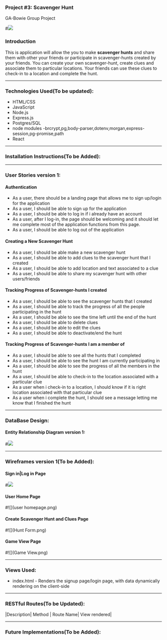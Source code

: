 
### Project #3: Scavenger Hunt
GA-Bowie Group Project

#![](http://salidarec.com/wp-content/uploads/2014/07/scavenger-hunt.gif)

### Introduction
This is application will allow the you to make **scavenger hunts** and share them with other your friends or participate in scavenger-hunts created by your friends. You can create your own scavenger-hunt, create clues and associate them to particular locations. Your friends can use these clues to check-in to a location and complete the hunt.

---

### Technologies Used(To be updated):
* HTML/CSS
* JavaScript
* Node.js
* Express.js
* Postgres/SQL
* node modules -brcrypt,pg,body-parser,dotenv,morgan,express-session,pg-promise,path
* React

---

### Installation Instructions(To be Added):

---

### User Stories version 1:
#### Authentication
* As a user, there should be a landing page that allows me to sign up/login for the application
* As a user, I should be able to sign up for the application
* As a user, I should be able to log in if i already have an account
* As a user, after I log-in, the page should be welcoming and it should let me complete most of the application functions from this page.
* As a user, I should be able to log out of the application
#### Creating a New Scavenger Hunt
* As a user, I should be able make a new scavenger hunt
* As a user, I should be able to add clues to the scavenger hunt that I created
* As a user, I should be able to add location and text associated to a clue
* As a user, I should be able to share my scavenger hunt with other users/friends
#### Tracking Progress of Scavenger-hunts I created
* As a user, I should be able to see the scavenger hunts that I created
* As a user, I should be able to track the progress of all the people participating in the hunt
* As a user, I should be able to see the time left until the end of the hunt
* As a user, I should be able to delete clues
* As a user, I should be able to edit the clues
* As a user, I should be able to deactivate/end the hunt
#### Tracking Progress of Scavenger-hunts I am a member of
* As a user, I should be able to see all the hunts that I completed
* As a user, I should be able to see the hunt I am currently participating in
* As a user, I should be able to see the progress of all the members in the hunt
* As a user, I should be able to check-in to the location associated with a particular clue
* As a user when i check-in to a location, I should know if it is right location associated with that particular clue
* As a user when i complete the hunt, I should see a message letting me know that I finished the hunt

---

### DataBase Design:
#### Entity Relationship Diagram version 1:
#![](scavenger_erd.png)

---

### Wireframes version 1(To be Added):

#### Sign in|Log in Page
#![](SignIn-LogIn.png)

#### User Home Page
#![](user homepage.png)

#### Create Scavenger Hunt and Clues Page
#![](Hunt Form.png)

#### Game View Page
#![](Game View.png)

--- 

### Views Used:
* index.html - Renders the signup page/login page, with data dynamically rendering on the client-side

---

### RESTful Routes(To be Updated):
|Description| Method | Route Name| View rendered|

--- 

### Future Implementations(To be Added):
